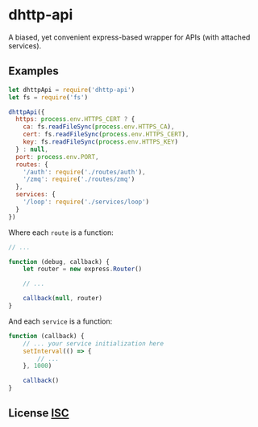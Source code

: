 # dhttp-api

A biased, yet convenient express-based wrapper for APIs (with attached services).


## Examples

``` javascript
let dhttpApi = require('dhttp-api')
let fs = require('fs')

dhttpApi({
  https: process.env.HTTPS_CERT ? {
    ca: fs.readFileSync(process.env.HTTPS_CA),
    cert: fs.readFileSync(process.env.HTTPS_CERT),
    key: fs.readFileSync(process.env.HTTPS_KEY)
  } : null,
  port: process.env.PORT,
  routes: {
    '/auth': require('./routes/auth'),
    '/zmq': require('./routes/zmq')
  },
  services: {
    '/loop': require('./services/loop')
  }
})
```

Where each `route` is a function:

``` js
// ...

function (debug, callback) {
	let router = new express.Router()

	// ...

	callback(null, router)
}
```

And each `service` is a function:

``` js
function (callback) {
	// ... your service initialization here
	setInterval(() => {
		// ...
	}, 1000)

	callback()
}
```


## License [ISC](LICENSE)
